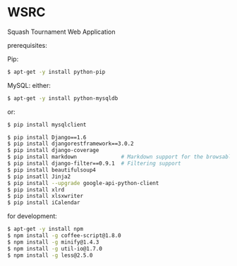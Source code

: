 WSRC
====

Squash Tournament Web Application

prerequisites:

Pip:

```sh
$ apt-get -y install python-pip
```

MySQL: either:

```sh
$ apt-get -y install python-mysqldb
```

or:

```sh
$ pip install mysqlclient
```

```sh
$ pip install Django==1.6
$ pip install djangorestframework==3.0.2
$ pip install django-coverage 
$ pip install markdown              # Markdown support for the browsable API.
$ pip install django-filter==0.9.1  # Filtering support
$ pip install beautifulsoup4
$ pip insatll Jinja2
$ pip install --upgrade google-api-python-client
$ pip install xlrd
$ pip install xlsxwriter
$ pip install iCalendar
```

for development:

```sh
$ apt-get -y install npm
$ npm install -g coffee-script@1.8.0
$ npm install -g minify@1.4.3
$ npm install -g util-io@1.7.0
$ npm install -g less@2.5.0
```